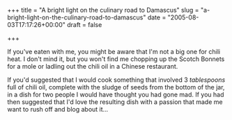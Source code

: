 +++
title = "A bright light on the culinary road to Damascus"
slug = "a-bright-light-on-the-culinary-road-to-damascus"
date = "2005-08-03T17:17:26+00:00"
draft = false

+++

If you've eaten with me, you might be aware that I'm not a big one for chili heat. I don't mind it, but you won't find me chopping up the Scotch Bonnets for a mole or ladling out the chili oil in a Chinese restaurant.

If you'd suggested that I would cook something that involved 3 *tablespoons* full of chili oil, complete with the sludge of seeds from the bottom of the jar, in a dish for two people I would have thought you had gone mad. If you had then suggested that I'd love the resulting dish with a passion that made me want to rush off and blog about it...
